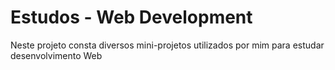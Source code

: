 <h1>Estudos - Web Development</h1>
Neste projeto consta diversos mini-projetos utilizados por mim para estudar desenvolvimento Web